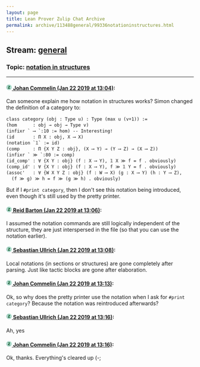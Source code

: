 ```yaml
---
layout: page
title: Lean Prover Zulip Chat Archive 
permalink: archive/113488general/99336notationinstructures.html
---
```


## Stream: [general](index.html)
### Topic: [notation in structures](99336notationinstructures.html)

---

#### [![Click to go to Zulip](../../assets/img/zulip2.png) Johan Commelin (Jan 22 2019 at 13:04)](https://leanprover.zulipchat.com/#narrow/stream/113488-general/topic/notation%20in%20structures/near/156598822):
Can someone explain me how notation in structures works? Simon changed the definition of a category to:
```lean
class category (obj : Type u) : Type (max u (v+1)) :=
(hom      : obj → obj → Type v)
(infixr ` ⟶ `:10 := hom) -- Interesting!
(id       : Π X : obj, X ⟶ X)
(notation `𝟙` := id)
(comp     : Π {X Y Z : obj}, (X ⟶ Y) → (Y ⟶ Z) → (X ⟶ Z))
(infixr ` ≫ `:80 := comp)
(id_comp' : ∀ {X Y : obj} (f : X ⟶ Y), 𝟙 X ≫ f = f . obviously)
(comp_id' : ∀ {X Y : obj} (f : X ⟶ Y), f ≫ 𝟙 Y = f . obviously)
(assoc'   : ∀ {W X Y Z : obj} (f : W ⟶ X) (g : X ⟶ Y) (h : Y ⟶ Z),
  (f ≫ g) ≫ h = f ≫ (g ≫ h) . obviously)
```
But if I `#print category`, then I don't see this notation being introduced, even though it's still used by the pretty printer.

#### [![Click to go to Zulip](../../assets/img/zulip2.png) Reid Barton (Jan 22 2019 at 13:06)](https://leanprover.zulipchat.com/#narrow/stream/113488-general/topic/notation%20in%20structures/near/156598955):
I assumed the notation commands are still logically independent of the structure, they are just interspersed in the file (so that you can use the notation earlier).

#### [![Click to go to Zulip](../../assets/img/zulip2.png) Sebastian Ullrich (Jan 22 2019 at 13:08)](https://leanprover.zulipchat.com/#narrow/stream/113488-general/topic/notation%20in%20structures/near/156599043):
Local notations (in sections or structures) are gone completely after parsing. Just like tactic blocks are gone after elaboration.

#### [![Click to go to Zulip](../../assets/img/zulip2.png) Johan Commelin (Jan 22 2019 at 13:13)](https://leanprover.zulipchat.com/#narrow/stream/113488-general/topic/notation%20in%20structures/near/156599310):
Ok, so why does the pretty printer use the notation when I ask for `#print category`? Because the notation was reintroduced afterwards?

#### [![Click to go to Zulip](../../assets/img/zulip2.png) Sebastian Ullrich (Jan 22 2019 at 13:16)](https://leanprover.zulipchat.com/#narrow/stream/113488-general/topic/notation%20in%20structures/near/156599501):
Ah, yes

#### [![Click to go to Zulip](../../assets/img/zulip2.png) Johan Commelin (Jan 22 2019 at 13:16)](https://leanprover.zulipchat.com/#narrow/stream/113488-general/topic/notation%20in%20structures/near/156599516):
Ok, thanks. Everything's cleared up (-;


